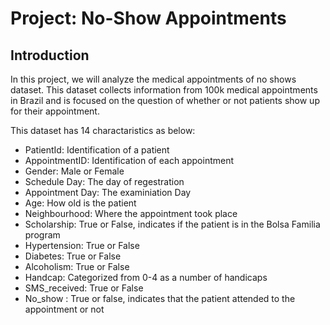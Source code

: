 # Project: No-Show Appointments

## Introduction

In this project, we will analyze the medical appointments of no shows dataset. This dataset collects information from 100k medical appointments in Brazil and is focused on the question of whether or not patients show up for their appointment.

This dataset has 14 charactaristics as below:

* PatientId: Identification of a patient
* AppointmentID: Identification of each appointment
* Gender: Male or Female
* Schedule Day: The day of regestration
* Appointment Day: The examiniation Day
* Age: How old is the patient
* Neighbourhood: Where the appointment took place
* Scholarship: True or False, indicates if the patient is in the Bolsa Familia program
* Hypertension: True or False
* Diabetes: True or False
* Alcoholism: True or False
* Handcap: Categorized from 0-4 as a number of handicaps 
* SMS_received: True or False
* No_show : True or false, indicates that the patient attended to the appointment or not

